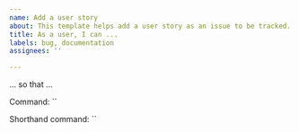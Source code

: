 ```yaml
---
name: Add a user story
about: This template helps add a user story as an issue to be tracked.
title: As a user, I can ...
labels: bug, documentation
assignees: ''

---
```


... so that ...

Command: ``

Shorthand command: ``
